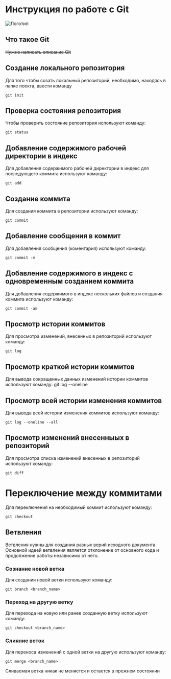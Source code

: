 # **Инструкция по работе с Git**

![Логотип](git.png)
## Что такое Git

~~Нужно написать описание Git~~

## Создание локального репозитория

Для того чтобы созать локальный репозиторий, необходимо, находясь в папке поекта, ввести команду

    git init

## Проверка состояния репозитория

Чтобы проверить состояние репозитория используют команду:

    git status

## Добавление содержимого рабочей директории в индекс

Для добавления содержимого рабочей директории в индекс для последующего коммита используют команду:

    git add

## Создание коммита

Для создания коммита в репозитории используют команду:

    git commit

## Добавление сообщения в коммит

Для добавления сообщения (коментария) используют команду:

    git commit -m

## Добавление содержимого в индекс с одновременным созданием коммита

Для добавления содержимого в индекс нескольких файлов и создания коммита используют команду:

    git commit -am

## Просмотр истории коммитов

Для просмотра изменений, внесенных в репозиторий используют команду:

    git log

## Просмотр краткой истории коммитов

Для вывода сокращенных данных изменений истории коммитов используют команду:
    git log --oneline

## Просмотр всей истории изменения коммитов

Для вывода всей истории изменения коммитов используют команду:

    git log --oneline --all

## Просмотр изменений внесенныых в репозиторий

Для просмотра списка изменений внесенных в репозиторий используют команду:

    git diff

# Переключение между коммитами

Для переключения на необходимый коммит используют команду:

    git checkout

## Ветвления

Ветвления нужны для создания разных верий исходного документа. Основной идеей ветвления является отклонение от основного кода и продолжение работы независимо от него.

### Сознание новой ветка

Для создания новой ветки используют команду:

    git branch <branch_name>

### Переход на другую ветку

Для перехода на новую или ранее созданную ветку используют команду:

    git checkout <branch_name>

### Слияние веток

Для переноса изменений с одной ветки на другую используют команду:

    git merge <branch_name>

Cливаемая ветка никак не меняется и остается в прежнем состоянии
